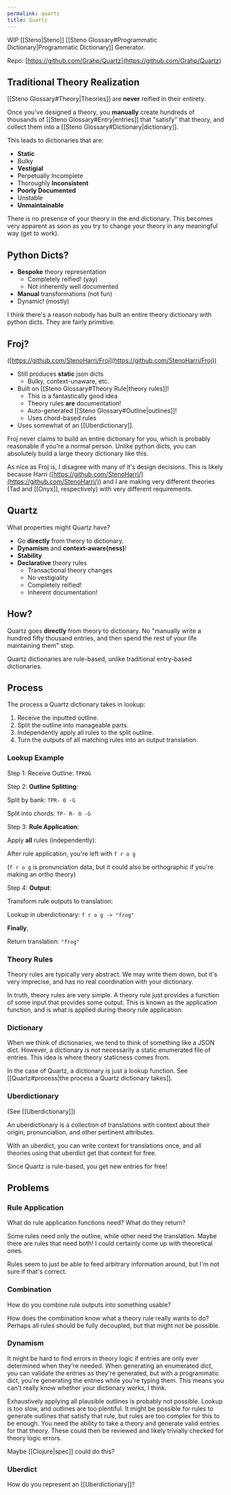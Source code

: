 ```yaml
---
permalink: quartz
title: Quartz
---
```


WIP [[Steno|Steno]] [[Steno Glossary#Programmatic Dictionary|Programmatic Dictionary]] Generator.

Repo: [https://github.com/Grahp/Quartz](https://github.com/Grahp/Quartz)

## Traditional Theory Realization

[[Steno Glossary#Theory|Theories]] are **never** reified in their entirety.

Once you've designed a theory, you **manually** create hundreds of thousands of [[Steno Glossary#Entry|entries]] that "satisfy" that theory, and collect them into a [[Steno Glossary#Dictionary|dictionary]].

This leads to dictionaries that are:
- **Static**
- Bulky
- **Vestigial**
- Perpetually Incomplete
- Thoroughly **Inconsistent**
- **Poorly Documented**
- Unstable
- **Unmaintainable**

There is no presence of your theory in the end dictionary. This becomes very apparent as soon as you try to change your theory in any meaningful way (get to work).

## Python Dicts?

- **Bespoke** theory representation
  - Completely reified! (yay)
  - Not inherently well documented
- **Manual** transformations (not fun)
- Dynamic! (mostly)

I think there's a reason nobody has built an entire theory dictionary with python dicts. They are fairly primitive.

## Froj?

([https://github.com/StenoHarri/Froj](https://github.com/StenoHarri/Froj))

- Still produces **static** json dicts
  - Bulky, context-unaware, etc.
- Built on [[Steno Glossary#Theory Rule|theory rules]]!
  - This is a fantastically good idea
  - Theory rules **are** documentation!
  - Auto-generated [[Steno Glossary#Outline|outlines]]!
  - Uses chord-based rules
- Uses somewhat of an [[Uberdictionary]].

Froj never claims to build an entire dictionary for you, which is probably reasonable if you're a normal person.
Unlike python dicts, you can absolutely build a large theory dictionary like this.

As nice as Froj is, I disagree with many of it's design decisions. This is likely because Harri ([https://github.com/StenoHarri/](https://github.com/StenoHarri/)) and I are making very different theories (Tad and [[Onyx]], respectively) with very different requirements.

## Quartz

What properties might Quartz have?

- Go **directly** from theory to dictionary.
- **Dynamism** and **context-aware(ness)**!
- **Stability**
- **Declarative** theory rules
  - Transactional theory changes
  - No vestigiality
  - Completely reified!
  - Inherent documentation!

## How?

Quartz goes **directly** from theory to dictionary. No "manually write a hundred fifty thousand entries, and then spend the rest of your life maintaining them" step.

Quartz dictionaries are rule-based, unlike traditional entry-based dictionaries.

## Process

The process a Quartz dictionary takes in lookup:

1. Receive the inputted outline.
2. Split the outline into manageable parts.
3. Independently apply all rules to the split outline.
4. Turn the outputs of all matching rules into an output translation.

### Lookup Example

Step 1: Receive Outline: `TPROG`

Step 2: **Outline Splitting**:

Split by bank:
`TPR- O -G`

Split into chords:
`TP- R- O -G`

Step 3: **Rule Application**:

Apply **all** rules (independently):

After rule application, you're left with `f r o g`

(`f r o g` is pronunciation data, but it could also be orthographic if you're making an ortho theory)

Step 4: **Output**:

Transform rule outputs to translation:

Lookup in uberdictionary:
`f r o g -> "frog"`

**Finally**,

Return translation:
`"frog"`

### Theory Rules

Theory rules are typically very abstract. We may write them down, but it's very imprecise, and has no real coordination with your dictionary.

In truth, theory rules are very simple. A theory rule just provides a function of some input that provides some output. This is known as the application function, and is what is applied during theory rule application.

### Dictionary

When we think of dictionaries, we tend to think of something like a JSON dict. However, a dictionary is not necessarily a static enumerated file of entries. This idea is where theory staticness comes from.

In the case of Quartz, a dictionary is just a lookup function. See [[Quartz#process|the process a Quartz dictionary takes]].

### Uberdictionary

(See [[Uberdictionary]])

An uberdictionary is a collection of translations with context about their origin, pronunciation, and other pertinent attributes.

With an uberdict, you can write context for translations once, and all theories using that uberdict get that context for free.

Since Quartz is rule-based, you get new entries for free!

## Problems

### Rule Application

What do rule application functions need? What do they return?

Some rules need only the outline, while other need the translation. Maybe there are rules that need both! I could certainly come up with theoretical ones.

Rules seem to just be able to feed arbitrary information around, but I'm not sure if that's correct.

### Combination

How do you combine rule outputs into something usable?

How does the combination know what a theory rule really wants to do? Perhaps all rules should be fully decoupled, but that might not be possible.

### Dynamism

It might be hard to find errors in theory logic if entries are only ever determined when they're needed. When generating an enumerated dict, you can validate the entries as they're generated, but with a programmatic dict, you're generating the entries while you're typing them. This means you can't really know whether your dictionary works, I think.

Exhaustively applying all plausible outlines is probably not possible. Lookup is too slow, and outlines are too plentiful. It might be possible for rules to generate outlines that satisfy that rule, but rules are too complex for this to be enough. You need the ability to take a theory and generate valid entries for that theory. These could then be reviewed and likely trivially checked for theory logic errors.

Maybe [[Clojure|spec]] could do this?

### Uberdict

How do you represent an [[Uberdictionary]]?
